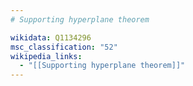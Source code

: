 ```yaml
---
# Supporting hyperplane theorem

wikidata: Q1134296
msc_classification: "52"
wikipedia_links:
  - "[[Supporting hyperplane theorem]]"
---
```

